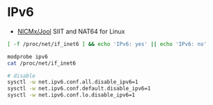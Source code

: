 # IPv6


- [NICMx/Jool](https://github.com/NICMx/Jool)
  SIIT and NAT64 for Linux

```bash
[ -f /proc/net/if_inet6 ] && echo 'IPv6: yes' || echo 'IPv6: no'

modprobe ipv6
cat /proc/net/if_inet6

# disable
sysctl -w net.ipv6.conf.all.disable_ipv6=1
sysctl -w net.ipv6.conf.default.disable_ipv6=1
sysctl -w net.ipv6.conf.lo.disable_ipv6=1
```
